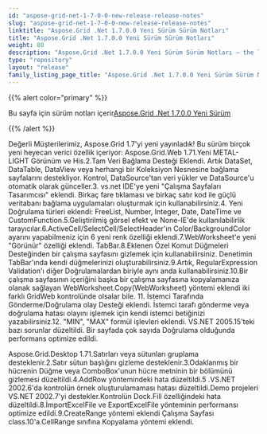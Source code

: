 ```yaml
---
id: "aspose-grid-net-1-7-0-0-new-release-release-notes"
slug: "aspose-grid-net-1-7-0-0-new-release-release-notes"
linktitle: "Aspose.Grid .Net 1.7.0.0 Yeni Sürüm Sürüm Notları"
title: "Aspose.Grid .Net 1.7.0.0 Yeni Sürüm Sürüm Notları"
weight: 80
description: "Aspose.Grid .Net 1.7.0.0 Yeni Sürüm Sürüm Notları – the latest updates and fixes."
type: "repository"
layout: "release"
family_listing_page_title: "Aspose.Grid .Net 1.7.0.0 Yeni Sürüm Sürüm Notları"
---
```

{{% alert color="primary" %}} 

 Bu sayfa için sürüm notları içerir[Aspose.Grid .Net 1.7.0.0 Yeni Sürüm](https://releases.aspose.com/cells/net/new-releases/aspose.grid-.net-1.7.0.0-new-release/)

{{% /alert %}} 

Değerli Müşterilerimiz, Aspose.Grid 1.7'yi yeni yayınladık! Bu sürüm birçok yeni heyecan verici özellik içeriyor: Aspose.Grid.Web 1.71.Yeni METAL-LIGHT Görünüm ve His.2.Tam Veri Bağlama Desteği Eklendi. Artık DataSet, DataTable, DataView veya herhangi bir Koleksiyon Nesnesine bağlama sayfalarını destekliyor. Kontrol, DataSource'tan veri yükler ve DataSource'u otomatik olarak günceller.3. vs.net IDE'ye yeni "Çalışma Sayfaları Tasarımcısı" eklendi. Birkaç fare tıklaması ve birkaç satır kod ile güçlü veritabanı bağlama uygulamaları oluşturmak için kullanabilirsiniz.4. Yeni Doğrulama türleri eklendi: FreeList, Number, Integer, Date, DateTime ve CustomFunction.5.Geliştirilmiş görsel efekt ve None-IE'de kullanılabilirlik tarayıcılar.6.ActiveCell/SelectCell/SelectHeader'ın Color/BackgroundColor ayarını yapabilmeniz için 6 yeni renk özelliği eklendi.7.WebWorksheet'e yeni "Görünür" özelliği eklendi. TabBar.8.Eklenen Özel Komut Düğmeleri Desteğinden bir çalışma sayfasını gizlemek için kullanabilirsiniz. Denetimin TabBar'ında kendi düğmelerinizi oluşturabilirsiniz.9.Artık, RegularExpression Validation'ı diğer Doğrulamalardan biriyle aynı anda kullanabilirsiniz.10.Bir çalışma sayfasının içeriğini başka bir çalışma sayfasına kopyalamanıza olanak sağlayan WebWorksheet.Copy(WebWorksheet) yöntemi eklendi iki farklı GridWeb kontrolünde olsalar bile. 11. İstemci Tarafında Gönderme/Doğrulama olay Desteği eklendi. İstemci tarafı gönderme veya doğrulama hatası olayını işlemek için kendi istemci betiğinizi yazabilirsiniz.12. "MIN", "MAX" formül işlevleri eklendi. VS.NET 2005.15'teki bazı sorunlar düzeltildi. Bir sayfada çok sayıda Doğrulama olduğunda performans optimize edildi.

Aspose.Grid.Desktop 1.71.Satırları veya sütunları gruplama desteklenir.2.Satır sütun başlığını gizleme desteklenir.3.Odaklanmış bir hücrenin Düğme veya ComboBox'unun hücre metninin bir bölümünü gizlemesi düzeltildi.4.AddRow yöntemindeki hata düzeltildi.5 .VS.NET 2002.6'da kontrolün örnek oluşturulamaması hatası düzeltildi.Demo projeleri VS.NET 2002.7'yi destekler.Kontrolün Dock.Fill özelliğindeki hata düzeltildi.8.İmportExcelFile ve ExportExcelFile yönteminin performansı optimize edildi.9.CreateRange yöntemi eklendi Çalışma Sayfası class.10'a.CellRange sınıfına Kopyalama yöntemi eklendi.
